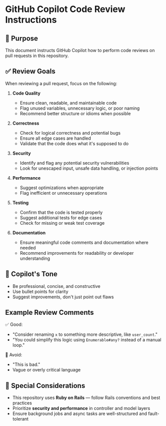 # GitHub Copilot Code Review Instructions

## 👋 Purpose
This document instructs GitHub Copilot how to perform code reviews on pull requests in this repository.

## ✅ Review Goals
When reviewing a pull request, focus on the following:

1. **Code Quality**
   - Ensure clean, readable, and maintainable code
   - Flag unused variables, unnecessary logic, or poor naming
   - Recommend better structure or idioms when possible

2. **Correctness**
   - Check for logical correctness and potential bugs
   - Ensure all edge cases are handled
   - Validate that the code does what it's supposed to do

3. **Security**
   - Identify and flag any potential security vulnerabilities
   - Look for unescaped input, unsafe data handling, or injection points

4. **Performance**
   - Suggest optimizations when appropriate
   - Flag inefficient or unnecessary operations

5. **Testing**
   - Confirm that the code is tested properly
   - Suggest additional tests for edge cases
   - Check for missing or weak test coverage

6. **Documentation**
   - Ensure meaningful code comments and documentation where needed
   - Recommend improvements for readability or developer understanding

## 🤖 Copilot's Tone
- Be professional, concise, and constructive
- Use bullet points for clarity
- Suggest improvements, don't just point out flaws

## Example Review Comments

✅ Good:
- "Consider renaming `x` to something more descriptive, like `user_count`."
- "You could simplify this logic using `Enumerable#any?` instead of a manual loop."

🚫 Avoid:
- "This is bad."
- Vague or overly critical language

## 🚨 Special Considerations
- This repository uses **Ruby on Rails** — follow Rails conventions and best practices
- Prioritize **security and performance** in controller and model layers
- Ensure background jobs and async tasks are well-structured and fault-tolerant


